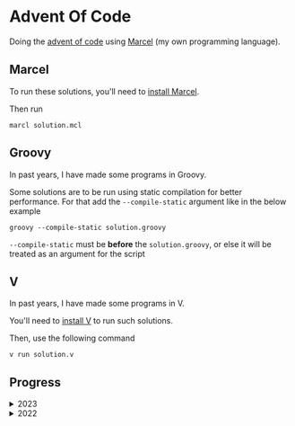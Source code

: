 # Advent Of Code

Doing the [advent of code](https://adventofcode.com) using [Marcel](https://tambapps.github.io/marcel/) (my own programming language).

## Marcel
To run these solutions, you'll need to [install Marcel](https://tambapps.github.io/marcel/getting-started/installation.html).

Then run

```shell
marcl solution.mcl
```

## Groovy
In past years, I have made some programs in Groovy.

Some solutions are to be run using static compilation for better performance. For that add the `--compile-static`
argument like in the below example

```shell
groovy --compile-static solution.groovy
```

`--compile-static` must be **before** the `solution.groovy`, or else it will be treated as an argument for the script

## V
In past years, I have made some programs in V.

You'll need to [install V](https://github.com/vlang/v#installing-v-from-source) to run such solutions.

Then, use the following command
```shell
v run solution.v
```

## Progress

<details>
  <summary>2023</summary>

| Day | Part 1<br/>Marcel  | Part 2<br/>Marcel  |
|-----|--------------------|--------------------|
| 1   | :white_check_mark: | :white_check_mark: |
| 2   | :white_check_mark: | :white_check_mark: |
| 3   | :white_check_mark: | :white_check_mark: |
| 4   | :x:                | :x:                |

</details>


<details>
  <summary>2022</summary>

| Day | Part 1<br/>Marcel  | Part 2<br/>Marcel  | Part 1<br/>Groovy   | Part 2<br/>Groovy  | Part 1<br/>V       | Part 2<br/>V       |
|-----|--------------------|--------------------|---------------------|--------------------|--------------------|--------------------|
| 1   | :white_check_mark: | :white_check_mark: | :white_check_mark:  | :white_check_mark: | :white_check_mark: | :white_check_mark: |
| 2   | :white_check_mark: | :white_check_mark: | :white_check_mark:  | :white_check_mark: | :white_check_mark: | :white_check_mark: |
| 3   | :white_check_mark: | :white_check_mark: | :white_check_mark:  | :white_check_mark: | :white_check_mark: | :white_check_mark: |
| 4   | :white_check_mark: | :white_check_mark: | :white_check_mark:  | :white_check_mark: | :white_check_mark: | :white_check_mark: |
| 5   | :x:                | :x:                | :white_check_mark:  | :white_check_mark: | :white_check_mark: | :white_check_mark: |
| 6   | :white_check_mark: | :white_check_mark: | :white_check_mark:  | :white_check_mark: | :white_check_mark: | :white_check_mark: |
| 7   | :white_check_mark: | :white_check_mark: | :white_check_mark:  | :white_check_mark: | :white_check_mark: | :white_check_mark: |
| 8   | :x:                | :x:                | :white_check_mark:  | :white_check_mark: | :white_check_mark: | :white_check_mark: |
| 9   | :x:                | :x:                | :white_check_mark:  | :white_check_mark: | :white_check_mark: | :white_check_mark: |
| 10  | :x:                | :x:                | :white_check_mark:  | :white_check_mark: | :white_check_mark: | :white_check_mark: |
| 11  | :x:                | :x:                | :white_check_mark:  | :white_check_mark: | :white_check_mark: | :white_check_mark: |
| 12  | :x:                | :x:                | :white_check_mark:  | :white_check_mark: | :x:                | :x:                |
| 13  | :x:                | :x:                | :white_check_mark:  | :white_check_mark: | :x:                | :x:                |
| 14  | :x:                | :x:                | :white_check_mark:  | :white_check_mark: | :white_check_mark: | :white_check_mark: |
| 15  | :x:                | :x:                | :white_check_mark:  | :x:                | :white_check_mark: | :white_check_mark: |
| 16  | :x:                | :x:                | :white_check_mark:  | :white_check_mark: | :x:                | :x:                |
| 17  | :x:                | :x:                | :white_check_mark:  | :x:                | :x:                | :x:                |
| 18  | :x:                | :x:                | :white_check_mark:  | :x:                | :x:                | :x:                |
| 19  | :x:                | :x:                | :white_check_mark:  | :x:                | :x:                | :x:                |
| 20  | :x:                | :x:                | :white_check_mark:  | :x:                | :x:                | :x:                |
| 21  | :x:                | :x:                | :white_check_mark:  | :x:                | :white_check_mark: | :x:                |

</details>